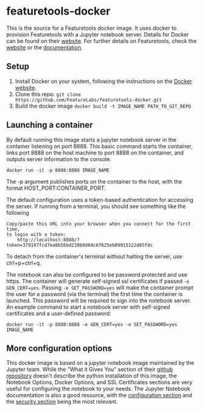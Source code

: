 # featuretools-docker
This is the source for a Featuretools docker image. It uses docker to provision Featuretools with a Jupyter notebook server. Details for Docker can be found on their [website](https://www.docker.com/). For further details on Featuretools, check the [website](https://www.featuretools.com) or the [documentation](https://www.docs.featuretools.com).

## Setup

1. Install Docker on your system, following the instructions on the [Docker website](https://docs.docker.com/engine/installation/).
2. Clone this repo. ``git clone https://github.com/FeatureLabs/featuretools-docker.git``
3. Build the docker image ``docker build -t IMAGE_NAME PATH_TO_GIT_REPO``

## Launching a container

By default running this image starts a jupyter notebook server in the container listening on port 8888.  This basic command starts the container, links port 8888 on the host machine to port 8888 on the container, and outputs server information to the console.

``docker run -it -p 8888:8888 IMAGE_NAME``

The -p argument publishes ports on the container to the host, with the format HOST_PORT:CONTAINER_PORT.

The default configuration uses a token-based authentication for accessing the server.  If running from a terminal, you should see something like the following

    Copy/paste this URL into your browser when you connect for the first time,
    to login with a token:
        http://localhost:8888/?token=379197fcd7ea8b56bd23868d04c6f625eb09915122d85fdc

To detach from the container's terminal without halting the server, use ctrl+p+ctrl+q.

The notebook can also be configured to be password protected and use https. The container will generate self-signed ssl certificates if passed ``-e GEN_CERT=yes``.  Passing ``-e SET_PASSWORD=yes`` will make the container prompt the user for a password (via the terminal) the first time the container is launched.  This password will be required to sign into the notebook server.  An example command to start a notebook server with self-signed certificates and a user-defined password:

``docker run -it -p 8888:8888 -e GEN_CERT=yes -e SET_PASSWORD=yes IMAGE_NAME``

## More configuration options

This docker image is based on a jupyter notebook image maintained by the Jupyter team.  While the "What it Gives You" section of their [github repository](https://github.com/jupyter/docker-stacks/tree/master/minimal-notebook) doesn't describe the python installation of this image, the Notebook Options, Docker Options, and SSL Certificates sections are very useful for configuring the notebook to your needs.  The Jupyter Notebook documentation is also a good resource, with the [configuration section](https://jupyter-notebook.readthedocs.io/en/latest/config.html) and the [security section](https://jupyter-notebook.readthedocs.io/en/latest/security.html) being the most relevant.
